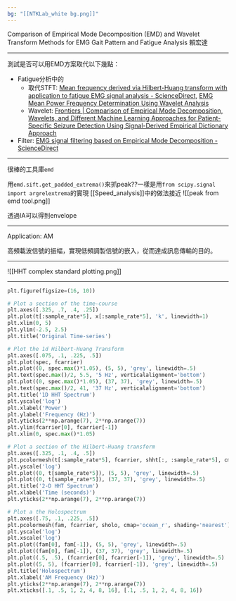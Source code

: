```yaml
---
bg: "[[NTKLab_white bg.png]]"
---
```


<style>
    .reveal {
        font-family: 'Times New Roman', '標楷體';
        font-size: 30px;
        text-align: left;
        color: black;
        background-size: cover;
        background-position: center;
    }
	.reveal h1,
	.reveal h2,
	.reveal h3,
	.reveal h4,
	.reveal h5,
	.reveal h6 {
	  font-family: 'Times New Roman', '標楷體';
	  color: black;
	  %%text-transform: lowercase%%;
	  text-transform: capitalize;
	}
	.with-border{
		border: 1px solid red;
	}
</style>
<grid drag="70 10" drop="-3 40">
Comparison of Empirical Mode Decomposition (EMD) and Wavelet Transform Methods for EMG Gait Pattern and Fatigue Analysis
<!-- element style="font-size: 40px;align: left; text-align: left;color: white"-->
</grid>

<grid drag="80 10" drop="40 70">
賴宏達
<!-- element style="font-size: 40px;align: right; text-align: right"-->
</grid>

<!-- slide bg="../../NTKLab_white bg_cover_resize.png"-->

---
測試是否可以用EMD方案取代以下幾點：
- Fatigue分析中的
	- 取代STFT: [Mean frequency derived via Hilbert-Huang transform with application to fatigue EMG signal analysis - ScienceDirect](https://www.sciencedirect.com/science/article/pii/S0169260706000472?ref=pdf_download&fr=RR-2&rr=8f3e26022ac98454), [EMG Mean Power Frequency Determination Using Wavelet Analysis](https://ieeexplore.ieee.org/stamp/stamp.jsp?tp=&arnumber=757017)
	- Wavelet: [Frontiers | Comparison of Empirical Mode Decomposition, Wavelets, and Different Machine Learning Approaches for Patient-Specific Seizure Detection Using Signal-Derived Empirical Dictionary Approach](https://www.frontiersin.org/journals/digital-health/articles/10.3389/fdgth.2021.738996/full)
- Filter: [EMG signal filtering based on Empirical Mode Decomposition - ScienceDirect](https://www.sciencedirect.com/science/article/pii/S1746809406000085)

---
很棒的工具庫`emd`

用`emd.sift.get_padded_extrema()`來抓peak??一樣是用`from scipy.signal import argrelextrema`的實現
[[Speed_analysis]]中的做法接近
![[peak from emd tool.png]]

透過IA可以得到envelope

---
Application: AM

高頻載波信號的振幅，實現低頻調製信號的嵌入，從而達成訊息傳輸的目的。

---
![[HHT complex standard plotting.png]]

---
```python
plt.figure(figsize=(16, 10))

# Plot a section of the time-course
plt.axes([.325, .7, .4, .25])
plt.plot(t[:sample_rate*5], x[:sample_rate*5], 'k', linewidth=1)
plt.xlim(0, 5)
plt.ylim(-2.5, 2.5)
plt.title('Original Time-series')

# Plot the 1d Hilbert-Huang Transform
plt.axes([.075, .1, .225, .5])
plt.plot(spec, fcarrier)
plt.plot((0, spec.max()*1.05), (5, 5), 'grey', linewidth=.5)
plt.text(spec.max()/2, 5.5, '5 Hz', verticalalignment='bottom')
plt.plot((0, spec.max()*1.05), (37, 37), 'grey', linewidth=.5)
plt.text(spec.max()/2, 41, '37 Hz', verticalalignment='bottom')
plt.title('1D HHT Spectrum')
plt.yscale('log')
plt.xlabel('Power')
plt.ylabel('Frequency (Hz)')
plt.yticks(2**np.arange(7), 2**np.arange(7))
plt.ylim(fcarrier[0], fcarrier[-1])
plt.xlim(0, spec.max()*1.05)

# Plot a section of the Hilbert-Huang transform
plt.axes([.325, .1, .4, .5])
plt.pcolormesh(t[:sample_rate*5], fcarrier, shht[:, :sample_rate*5], cmap='ocean_r', shading='nearest')
plt.yscale('log')
plt.plot((0, t[sample_rate*5]), (5, 5), 'grey', linewidth=.5)
plt.plot((0, t[sample_rate*5]), (37, 37), 'grey', linewidth=.5)
plt.title('2-D HHT Spectrum')
plt.xlabel('Time (seconds)')
plt.yticks(2**np.arange(7), 2**np.arange(7))

# Plot a the Holospectrum
plt.axes([.75, .1, .225, .5])
plt.pcolormesh(fam, fcarrier, sholo, cmap='ocean_r', shading='nearest')
plt.yscale('log')
plt.xscale('log')
plt.plot((fam[0], fam[-1]), (5, 5), 'grey', linewidth=.5)
plt.plot((fam[0], fam[-1]), (37, 37), 'grey', linewidth=.5)
plt.plot((.5, .5), (fcarrier[0], fcarrier[-1]), 'grey', linewidth=.5)
plt.plot((5, 5), (fcarrier[0], fcarrier[-1]), 'grey', linewidth=.5)
plt.title('Holospectrum')
plt.xlabel('AM Frequency (Hz)')
plt.yticks(2**np.arange(7), 2**np.arange(7))
plt.xticks([.1, .5, 1, 2, 4, 8, 16], [.1, .5, 1, 2, 4, 8, 16])
```

